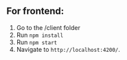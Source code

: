 ## For frontend:
1. Go to the <folder-project>/client folder
2. Run `npm install`
3. Run `npm start`
4. Navigate to `http://localhost:4200/`.

